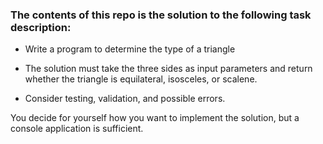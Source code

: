 ### The contents of this repo is the solution to the following task description:

* Write a program to determine the type of a triangle

* The solution must take the three sides as input parameters and return whether the triangle is equilateral, isosceles, or scalene.

* Consider testing, validation, and possible errors.

You decide for yourself how you want to implement the solution, but a console application is sufficient.